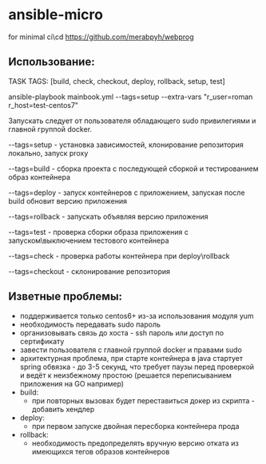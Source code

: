 # ansible-micro
for minimal ci\cd https://github.com/merabpyh/webprog

## Использование:
TASK TAGS: [build, check, checkout, deploy, rollback, setup, test]

ansible-playbook mainbook.yml --tags=setup --extra-vars "r_user=roman r_host=test-centos7" 

Запускать следует от пользователя обладающего sudo привилегиями и главной группой docker.

--tags=setup - установка зависимостей, клонирование репозитория локально, запуск proxy

--tags=build - сборка проекта с последующей сборкой и тестированием образ контейнера

--tags=deploy - запуск контейнеров с приложением, запуская после build обновит версию приложения

--tags=rollback - запускать объявляя версию приложения

--tags=test - проверка сборки образа приложения с запуском\выключением тестового контейнера

--tags=check - проверка работы контейнера при deploy\rollback

--tags=checkout - склонирование репозитория

## Изветные проблемы:
- поддерживается только centos6+ из-за использования модуля yum
- необходимость передавать sudo пароль
- организовывать связь до хоста - ssh пароль или доступ по сертификату
- завести пользователя с главной группой docker и правами sudo
- архитектурная проблема, при старте контейнера в java стартует spring обвязка - до 3-5 секунд,
что требует паузы перед проверкой и ведёт к неизбежному простою (решается переписыванием приложения на GO например)
- build:
    - при повторных вызовах будет переставиться докер из скрипта - добавить хендлер
- deploy:
    - при первом запуске двойная пересборка контейнера прода
- rollback:
    - необходимость предопределять вручную версию отката из имеющихся тегов образов контейнеров
